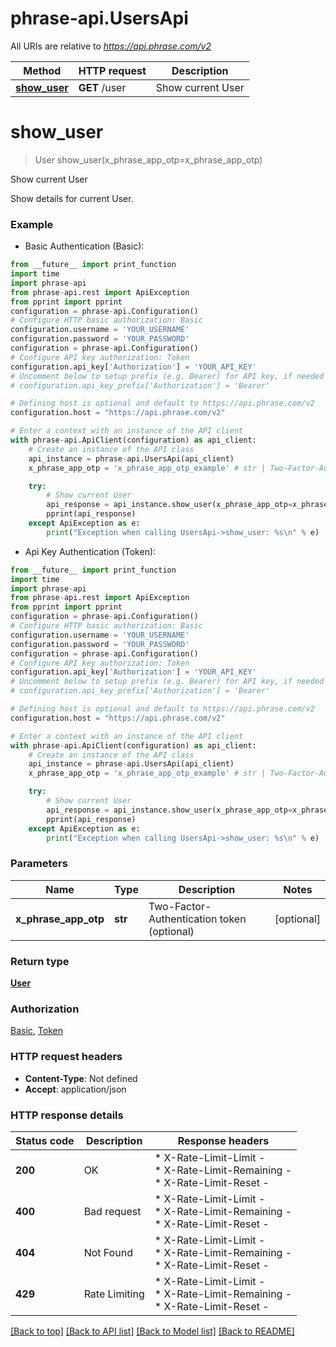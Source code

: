 # phrase-api.UsersApi

All URIs are relative to *https://api.phrase.com/v2*

Method | HTTP request | Description
------------- | ------------- | -------------
[**show_user**](UsersApi.md#show_user) | **GET** /user | Show current User


# **show_user**
> User show_user(x_phrase_app_otp=x_phrase_app_otp)

Show current User

Show details for current User.

### Example

* Basic Authentication (Basic):
```python
from __future__ import print_function
import time
import phrase-api
from phrase-api.rest import ApiException
from pprint import pprint
configuration = phrase-api.Configuration()
# Configure HTTP basic authorization: Basic
configuration.username = 'YOUR_USERNAME'
configuration.password = 'YOUR_PASSWORD'
configuration = phrase-api.Configuration()
# Configure API key authorization: Token
configuration.api_key['Authorization'] = 'YOUR_API_KEY'
# Uncomment below to setup prefix (e.g. Bearer) for API key, if needed
# configuration.api_key_prefix['Authorization'] = 'Bearer'

# Defining host is optional and default to https://api.phrase.com/v2
configuration.host = "https://api.phrase.com/v2"

# Enter a context with an instance of the API client
with phrase-api.ApiClient(configuration) as api_client:
    # Create an instance of the API class
    api_instance = phrase-api.UsersApi(api_client)
    x_phrase_app_otp = 'x_phrase_app_otp_example' # str | Two-Factor-Authentication token (optional) (optional)

    try:
        # Show current User
        api_response = api_instance.show_user(x_phrase_app_otp=x_phrase_app_otp)
        pprint(api_response)
    except ApiException as e:
        print("Exception when calling UsersApi->show_user: %s\n" % e)
```

* Api Key Authentication (Token):
```python
from __future__ import print_function
import time
import phrase-api
from phrase-api.rest import ApiException
from pprint import pprint
configuration = phrase-api.Configuration()
# Configure HTTP basic authorization: Basic
configuration.username = 'YOUR_USERNAME'
configuration.password = 'YOUR_PASSWORD'
configuration = phrase-api.Configuration()
# Configure API key authorization: Token
configuration.api_key['Authorization'] = 'YOUR_API_KEY'
# Uncomment below to setup prefix (e.g. Bearer) for API key, if needed
# configuration.api_key_prefix['Authorization'] = 'Bearer'

# Defining host is optional and default to https://api.phrase.com/v2
configuration.host = "https://api.phrase.com/v2"

# Enter a context with an instance of the API client
with phrase-api.ApiClient(configuration) as api_client:
    # Create an instance of the API class
    api_instance = phrase-api.UsersApi(api_client)
    x_phrase_app_otp = 'x_phrase_app_otp_example' # str | Two-Factor-Authentication token (optional) (optional)

    try:
        # Show current User
        api_response = api_instance.show_user(x_phrase_app_otp=x_phrase_app_otp)
        pprint(api_response)
    except ApiException as e:
        print("Exception when calling UsersApi->show_user: %s\n" % e)
```

### Parameters

Name | Type | Description  | Notes
------------- | ------------- | ------------- | -------------
 **x_phrase_app_otp** | **str**| Two-Factor-Authentication token (optional) | [optional] 

### Return type

[**User**](User.md)

### Authorization

[Basic](../README.md#Basic), [Token](../README.md#Token)

### HTTP request headers

 - **Content-Type**: Not defined
 - **Accept**: application/json

### HTTP response details
| Status code | Description | Response headers |
|-------------|-------------|------------------|
**200** | OK |  * X-Rate-Limit-Limit -  <br>  * X-Rate-Limit-Remaining -  <br>  * X-Rate-Limit-Reset -  <br>  |
**400** | Bad request |  * X-Rate-Limit-Limit -  <br>  * X-Rate-Limit-Remaining -  <br>  * X-Rate-Limit-Reset -  <br>  |
**404** | Not Found |  * X-Rate-Limit-Limit -  <br>  * X-Rate-Limit-Remaining -  <br>  * X-Rate-Limit-Reset -  <br>  |
**429** | Rate Limiting |  * X-Rate-Limit-Limit -  <br>  * X-Rate-Limit-Remaining -  <br>  * X-Rate-Limit-Reset -  <br>  |

[[Back to top]](#) [[Back to API list]](../README.md#documentation-for-api-endpoints) [[Back to Model list]](../README.md#documentation-for-models) [[Back to README]](../README.md)

